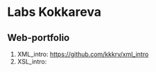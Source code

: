 # Labs Kokkareva

## Web-portfolio</h2>

1. XML_intro: https://github.com/kkkrv/xml_intro
2. XSL_intro: 
